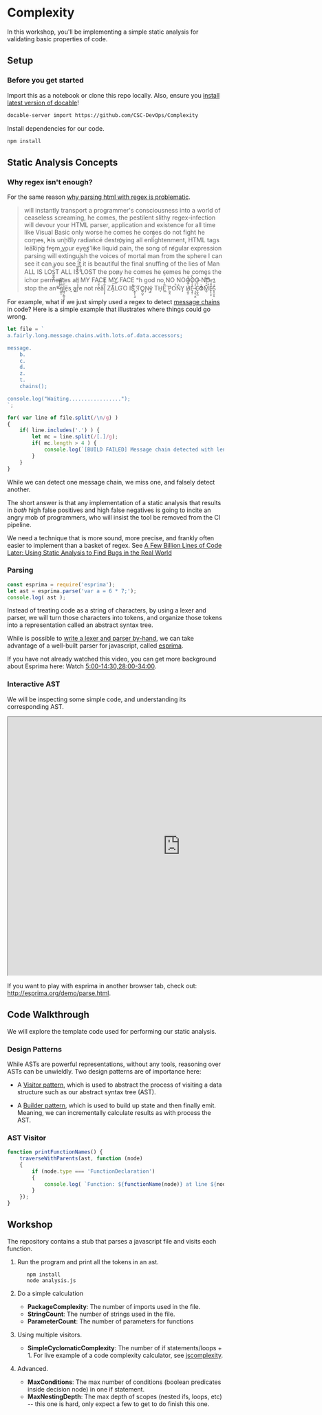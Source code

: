 # Complexity

In this workshop, you'll be implementing a simple static analysis for validating basic properties of code.

## Setup

### Before you get started

Import this as a notebook or clone this repo locally. Also, ensure you [install latest version of docable](https://github.com/ottomatica/docable-notebooks/blob/master/docs/install.md)!

```bash
docable-server import https://github.com/CSC-DevOps/Complexity
```

Install dependencies for our code.

```bash | {type: 'command', failed_when: 'exitCode!=0'}
npm install
```

## Static Analysis Concepts

### Why regex isn't enough?

For the same reason [why parsing html with regex is problematic](https://stackoverflow.com/a/1732454/547112).

> will ins​tantly transport a programmer's consciousness into a world of ceaseless screaming, he comes, the pestilent slithy regex-infection wil​l devour your HT​ML parser, application and existence for all time like Visual Basic only worse he comes he comes do not fi​ght he com̡e̶s, ̕h̵i​s un̨ho͞ly radiańcé destro҉ying all enli̍̈́̂̈́ghtenment, HTML tags lea͠ki̧n͘g fr̶ǫm ̡yo​͟ur eye͢s̸ ̛l̕ik͏e liq​uid pain, the song of re̸gular exp​ression parsing will exti​nguish the voices of mor​tal man from the sp​here I can see it can you see ̲͚̖͔̙î̩́t̲͎̩̱͔́̋̀ it is beautiful t​he final snuffing of the lie​s of Man ALL IS LOŚ͖̩͇̗̪̏̈́T ALL I​S LOST the pon̷y he comes he c̶̮omes he comes the ich​or permeates all MY FACE MY FACE ᵒh god no NO NOO̼O​O NΘ stop the an​*̶͑̾̾​̅ͫ͏̙̤g͇̫͛͆̾ͫ̑͆l͖͉̗̩̳̟̍ͫͥͨe̠̅s ͎a̧͈͖r̽̾̈́͒͑e n​ot rè̑ͧ̌aͨl̘̝̙̃ͤ͂̾̆ ZA̡͊͠͝LGΌ ISͮ̂҉̯͈͕̹̘̱ TO͇̹̺ͅƝ̴ȳ̳ TH̘Ë͖́̉ ͠P̯͍̭O̚​N̐Y̡ H̸̡̪̯ͨ͊̽̅̾̎Ȩ̬̩̾͛ͪ̈́̀́͘ ̶̧̨̱̹̭̯ͧ̾ͬC̷̙̲̝͖ͭ̏ͥͮ͟Oͮ͏̮̪̝͍M̲̖͊̒ͪͩͬ̚̚͜Ȇ̴̟̟͙̞ͩ͌͝S̨̥̫͎̭ͯ̿̔̀ͅ


For example, what if we just simply used a regex to detect [message chains](https://relishapp.com/rspec/rspec-mocks/docs/working-with-legacy-code/message-chains) in code? Here is a simple example that illustrates where things could go wrong.

```js | {type: 'script'}
let file = `
a.fairly.long.message.chains.with.lots.of.data.accessors;

message.
    b.
    c.
    d.
    z.
    t.
    chains();

console.log("Waiting.................");
`;

for( var line of file.split(/\n/g) )
{
    if( line.includes('.') ) {
        let mc = line.split(/[.]/g);
        if( mc.length > 4 ) {
            console.log(`[BUILD FAILED] Message chain detected with length ${mc.length}: ${line}` );
        }
    }
}
```

While we can detect one message chain, we miss one, and falsely detect another.

The short answer is that any implementation of a static analysis that results in *both* high false positives and high false negatives is going to incite an angry mob of programmers, who will insist the tool be removed from the CI pipeline.

We need a technique that is more sound, more precise, and frankly often easier to implement than a basket of regex. See [A Few Billion Lines of Code Later: Using Static Analysis to Find Bugs in the Real World](https://cacm.acm.org/magazines/2010/2/69354-a-few-billion-lines-of-code-later/fulltext)

### Parsing

```js | {type: 'script'}
const esprima = require('esprima');
let ast = esprima.parse('var a = 6 * 7;');
console.log( ast );
```

Instead of treating code as a string of characters, by using a lexer and parser, we will turn those characters into tokens, and organize those tokens into a representation called an abstract syntax tree.

While is possible to [write a lexer and parser by-hand](https://github.com/CSC-DevOps/Parsing/blob/master/main.js), we can take advantage of a well-built parser for javascript, called [esprima](https://esprima.org/).

If you have not already watched this video, you can get more background about Esprima here:
Watch [5:00-14:30,28:00-34:00](https://www.youtube.com/watch?v=ACYZFkvq0Sk).

### Interactive AST

We will be inspecting some simple code, and understanding its corresponding AST.

<iframe id="serviceFrameSend" src="http://esprima.org/demo/parse.html?code=function%20functionName(%20node%20)%0A%7B%0A%09if(%20node.id%20)%0A%09%7B%0A%09%09return%20node.id.name%3B%0A%09%7D%0A%09return%20%22anon%20function%20%40%22%20%2B%20node.loc.start.line%3B%0A%7D" width="800" height="600"  frameborder="1"></iframe>

If you want to play with esprima in another browser tab, check out: http://esprima.org/demo/parse.html.

## Code Walkthrough

We will explore the template code used for performing our static analysis.

### Design Patterns 

While ASTs are powerful representations, without any tools, reasoning over ASTs can be unwieldly. Two design patterns are of importance here:

* A [Visitor pattern](https://en.wikipedia.org/wiki/Visitor_pattern), which is used to abstract the process of visiting a data structure such as our abstract syntax tree (AST).

* A [Builder pattern](https://en.wikipedia.org/wiki/Builder_pattern), which is used to build up state and then finally emit. Meaning, we can incrementally calculate results as with process the AST.


### AST Visitor

```js
function printFunctionNames() {
	traverseWithParents(ast, function (node) 
	{
		if (node.type === 'FunctionDeclaration') 
		{
			console.log( `Function: ${functionName(node)} at line ${node.loc.start.line}` );
		}
	});
}
```

## Workshop

The repository contains a stub that parses a javascript file and visits each function. 

1. Run the program and print all the tokens in an ast.
   ```
      npm install
      node analysis.js
   ```

2. Do a simple calculation

   * **PackageComplexity**: The number of imports used in the file.
   * **StringCount**: The number of strings used in the file.
   * **ParameterCount**: The number of parameters for functions


3. Using multiple visitors.

   * **SimpleCyclomaticComplexity**: The number of if statements/loops + 1. For live example of a code complexity calculator, see [jscomplexity](http://jscomplexity.org/).

4. Advanced.

   * **MaxConditions**: The max number of conditions (boolean predicates inside decision node) in one if statement.
   * **MaxNestingDepth**: The max depth of scopes (nested ifs, loops, etc) -- this one is hard, only expect a few to get to do finish this one.



